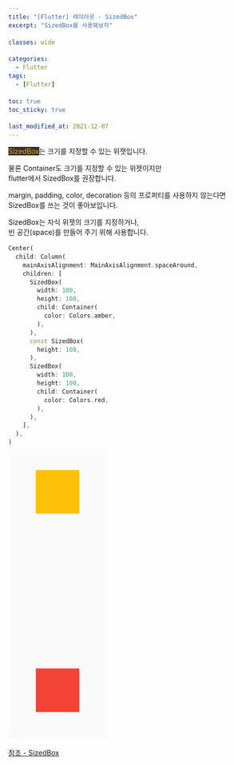 ```yaml
---
title: "[Flutter] 레이아웃 - SizedBox"
excerpt: "SizedBox를 사용해보자"

classes: wide

categories:
  - Flutter
tags:
  - [Flutter]

toc: true
toc_sticky: true

last_modified_at: 2021-12-07
---
```


<mark style="background-color: #2e2e2e; color: orange;">SizedBox</mark>는 크기를 지정할 수 있는 위젯입니다.

물론 Container도 크기를 지정할 수 있는 위젯이지만   
flutter에서 SizedBox를 권장합니다.

margin, padding, color, decoration 등의 프로퍼티를 사용하지 않는다면   
SizedBox를 쓰는 것이 좋아보입니다.

SizedBox는 자식 위젯의 크기를 지정하거나,   
빈 공간(space)를 만들어 주기 위해 사용합니다.

```dart
Center(
  child: Column(
    mainAxisAlignment: MainAxisAlignment.spaceAround,
    children: [
      SizedBox(
        width: 100,
        height: 100,
        child: Container(
          color: Colors.amber,
        ),
      ),
      const SizedBox(
        height: 100,
      ),
      SizedBox(
        width: 100,
        height: 100,
        child: Container(
          color: Colors.red,
        ),
      ),
    ],
  ),
)
```

![sizedbox](/images/flutter-image/sizedbox.png)

[참조 - SizedBox](https://api.flutter.dev/flutter/widgets/SizedBox-class.html)